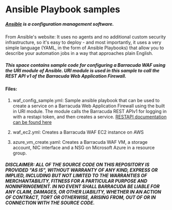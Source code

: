 # Ansible Playbook samples
##### [Ansible](https://www.ansible.com/) is a configuration management software. 
From Ansible's website: It uses no agents and no additional custom security infrastructure, so it's easy to deploy - and most importantly, it uses a very simple language (YAML, in the form of Ansible Playbooks) that allow you to describe your automation jobs in a way that approaches plain English.

##### This space contains sample code for configuring a Barracuda WAF using the URI module of Ansible. URI module is used in this sample to call the REST API v1 of the Barracuda Web Application Firewall.
#### Files:  
1. waf_config_sample.yml: Sample ansible playbook that can be used to create a service on a Barracuda Web Application Firewall using the built in URI module.
The module calls the Barracuda REST APIv1 for logging in with a restapi token, and then creates a service.
[RESTAPI documentation can be found here](https://campus.barracuda.com/product/webapplicationfirewall/article/WAF/RESTAPI/)

2. waf_ec2.yml: Creates a Barracuda WAF EC2 instance on AWS

3. azure_vm_create.yaml: Creates a Barracuda WAF VM, a storage account, NIC interface and a NSG on Microsoft Azure in a resource group.

##### DISCLAIMER: ALL OF THE SOURCE CODE ON THIS REPOSITORY IS PROVIDED "AS IS", WITHOUT WARRANTY OF ANY KIND, EXPRESS OR IMPLIED, INCLUDING BUT NOT LIMITED TO THE WARRANTIES OF MERCHANTABILITY, FITNESS FOR A PARTICULAR PURPOSE AND NONINFRINGEMENT. IN NO EVENT SHALL BARRACUDA BE LIABLE FOR ANY CLAIM, DAMAGES, OR OTHER LIABILITY, WHETHER IN AN ACTION OF CONTRACT, TORT OR OTHERWISE, ARISING FROM, OUT OF OR IN CONNECTION WITH THE SOURCE CODE. #####
 


